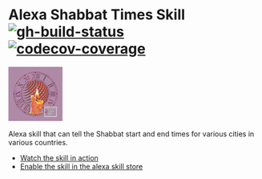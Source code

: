 # Alexa Shabbat Times Skill</br>[![gh-build-status]][0] [![codecov-coverage]][1]

[![SkillPng](../skill-package/assets/images/en-US_smallIconUri.png)][2]

Alexa skill that can tell the Shabbat start and end times for various cities in various countries.

- [Watch the skill in action][3]
- [Enable the skill in the alexa skill store][2]

<!-- Real Links -->
[0]: https://github.com/TomerFi/alexa-skill-shabbat-times/actions?query=workflow%3A/Stage
[1]: https://codecov.io/gh/TomerFi/alexa-skill-shabbat-times
[2]: https://www.amazon.com/Tomer-Figenblat-Shabbat-Times/dp/B072PRCHRD
[3]: https://www.youtube.com/watch?v=9HfWEEQbNOQ
<!-- Badges Links -->
[codecov-coverage]: https://codecov.io/gh/TomerFi/alexa-skill-shabbat-times/branch/master/graph/badge.svg
[gh-build-status]: https://github.com/TomerFi/alexa-skill-shabbat-times/workflows/Stage/badge.svg

